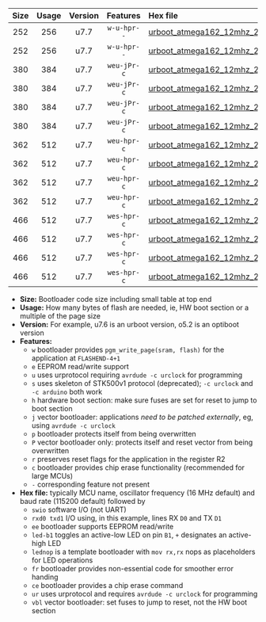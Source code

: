 |Size|Usage|Version|Features|Hex file|
|:-:|:-:|:-:|:-:|:--|
|252|256|u7.7|`w-u-hpr--`|[urboot_atmega162_12mhz_230400bps_swio_rxb2_txb3_ur.hex](https://raw.githubusercontent.com/stefanrueger/urboot.hex/main/mcus/atmega162/fcpu_12mhz/230400_bps/urboot_atmega162_12mhz_230400bps_swio_rxb2_txb3_ur.hex)|
|252|256|u7.7|`w-u-hpr--`|[urboot_atmega162_12mhz_230400bps_swio_rxd0_txd1_ur.hex](https://raw.githubusercontent.com/stefanrueger/urboot.hex/main/mcus/atmega162/fcpu_12mhz/230400_bps/urboot_atmega162_12mhz_230400bps_swio_rxd0_txd1_ur.hex)|
|380|384|u7.7|`weu-jPr-c`|[urboot_atmega162_12mhz_230400bps_swio_rxb2_txb3_ee_led+b0_fr_ce_ur_vbl.hex](https://raw.githubusercontent.com/stefanrueger/urboot.hex/main/mcus/atmega162/fcpu_12mhz/230400_bps/urboot_atmega162_12mhz_230400bps_swio_rxb2_txb3_ee_led+b0_fr_ce_ur_vbl.hex)|
|380|384|u7.7|`weu-jPr-c`|[urboot_atmega162_12mhz_230400bps_swio_rxb2_txb3_ee_lednop_fr_ce_ur_vbl.hex](https://raw.githubusercontent.com/stefanrueger/urboot.hex/main/mcus/atmega162/fcpu_12mhz/230400_bps/urboot_atmega162_12mhz_230400bps_swio_rxb2_txb3_ee_lednop_fr_ce_ur_vbl.hex)|
|380|384|u7.7|`weu-jPr-c`|[urboot_atmega162_12mhz_230400bps_swio_rxd0_txd1_ee_led+b0_fr_ce_ur_vbl.hex](https://raw.githubusercontent.com/stefanrueger/urboot.hex/main/mcus/atmega162/fcpu_12mhz/230400_bps/urboot_atmega162_12mhz_230400bps_swio_rxd0_txd1_ee_led+b0_fr_ce_ur_vbl.hex)|
|380|384|u7.7|`weu-jPr-c`|[urboot_atmega162_12mhz_230400bps_swio_rxd0_txd1_ee_lednop_fr_ce_ur_vbl.hex](https://raw.githubusercontent.com/stefanrueger/urboot.hex/main/mcus/atmega162/fcpu_12mhz/230400_bps/urboot_atmega162_12mhz_230400bps_swio_rxd0_txd1_ee_lednop_fr_ce_ur_vbl.hex)|
|362|512|u7.7|`weu-hpr-c`|[urboot_atmega162_12mhz_230400bps_swio_rxb2_txb3_ee_led+b0_fr_ce_ur.hex](https://raw.githubusercontent.com/stefanrueger/urboot.hex/main/mcus/atmega162/fcpu_12mhz/230400_bps/urboot_atmega162_12mhz_230400bps_swio_rxb2_txb3_ee_led+b0_fr_ce_ur.hex)|
|362|512|u7.7|`weu-hpr-c`|[urboot_atmega162_12mhz_230400bps_swio_rxb2_txb3_ee_lednop_fr_ce_ur.hex](https://raw.githubusercontent.com/stefanrueger/urboot.hex/main/mcus/atmega162/fcpu_12mhz/230400_bps/urboot_atmega162_12mhz_230400bps_swio_rxb2_txb3_ee_lednop_fr_ce_ur.hex)|
|362|512|u7.7|`weu-hpr-c`|[urboot_atmega162_12mhz_230400bps_swio_rxd0_txd1_ee_led+b0_fr_ce_ur.hex](https://raw.githubusercontent.com/stefanrueger/urboot.hex/main/mcus/atmega162/fcpu_12mhz/230400_bps/urboot_atmega162_12mhz_230400bps_swio_rxd0_txd1_ee_led+b0_fr_ce_ur.hex)|
|362|512|u7.7|`weu-hpr-c`|[urboot_atmega162_12mhz_230400bps_swio_rxd0_txd1_ee_lednop_fr_ce_ur.hex](https://raw.githubusercontent.com/stefanrueger/urboot.hex/main/mcus/atmega162/fcpu_12mhz/230400_bps/urboot_atmega162_12mhz_230400bps_swio_rxd0_txd1_ee_lednop_fr_ce_ur.hex)|
|466|512|u7.7|`wes-hpr-c`|[urboot_atmega162_12mhz_230400bps_swio_rxb2_txb3_ee_led+b0_fr_ce.hex](https://raw.githubusercontent.com/stefanrueger/urboot.hex/main/mcus/atmega162/fcpu_12mhz/230400_bps/urboot_atmega162_12mhz_230400bps_swio_rxb2_txb3_ee_led+b0_fr_ce.hex)|
|466|512|u7.7|`wes-hpr-c`|[urboot_atmega162_12mhz_230400bps_swio_rxb2_txb3_ee_lednop_fr_ce.hex](https://raw.githubusercontent.com/stefanrueger/urboot.hex/main/mcus/atmega162/fcpu_12mhz/230400_bps/urboot_atmega162_12mhz_230400bps_swio_rxb2_txb3_ee_lednop_fr_ce.hex)|
|466|512|u7.7|`wes-hpr-c`|[urboot_atmega162_12mhz_230400bps_swio_rxd0_txd1_ee_led+b0_fr_ce.hex](https://raw.githubusercontent.com/stefanrueger/urboot.hex/main/mcus/atmega162/fcpu_12mhz/230400_bps/urboot_atmega162_12mhz_230400bps_swio_rxd0_txd1_ee_led+b0_fr_ce.hex)|
|466|512|u7.7|`wes-hpr-c`|[urboot_atmega162_12mhz_230400bps_swio_rxd0_txd1_ee_lednop_fr_ce.hex](https://raw.githubusercontent.com/stefanrueger/urboot.hex/main/mcus/atmega162/fcpu_12mhz/230400_bps/urboot_atmega162_12mhz_230400bps_swio_rxd0_txd1_ee_lednop_fr_ce.hex)|

- **Size:** Bootloader code size including small table at top end
- **Usage:** How many bytes of flash are needed, ie, HW boot section or a multiple of the page size
- **Version:** For example, u7.6 is an urboot version, o5.2 is an optiboot version
- **Features:**
  + `w` bootloader provides `pgm_write_page(sram, flash)` for the application at `FLASHEND-4+1`
  + `e` EEPROM read/write support
  + `u` uses urprotocol requiring `avrdude -c urclock` for programming
  + `s` uses skeleton of STK500v1 protocol (deprecated); `-c urclock` and `-c arduino` both work
  + `h` hardware boot section: make sure fuses are set for reset to jump to boot section
  + `j` vector bootloader: applications *need to be patched externally*, eg, using `avrdude -c urclock`
  + `p` bootloader protects itself from being overwritten
  + `P` vector bootloader only: protects itself and reset vector from being overwritten
  + `r` preserves reset flags for the application in the register R2
  + `c` bootloader provides chip erase functionality (recommended for large MCUs)
  + `-` corresponding feature not present
- **Hex file:** typically MCU name, oscillator frequency (16 MHz default) and baud rate (115200 default) followed by
  + `swio` software I/O (not UART)
  + `rxd0 txd1` I/O using, in this example, lines RX `D0` and TX `D1`
  + `ee` bootloader supports EEPROM read/write
  + `led-b1` toggles an active-low LED on pin `B1`, `+` designates an active-high LED
  + `lednop` is a template bootloader with `mov rx,rx` nops as placeholders for LED operations
  + `fr` bootloader provides non-essential code for smoother error handing
  + `ce` bootloader provides a chip erase command
  + `ur` uses urprotocol and requires `avrdude -c urclock` for programming
  + `vbl` vector bootloader: set fuses to jump to reset, not the HW boot section
